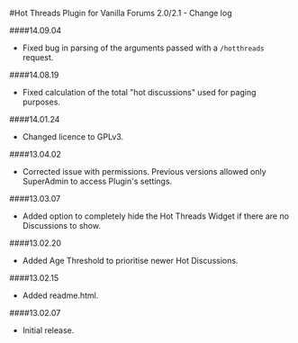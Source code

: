 #Hot Threads Plugin for Vanilla Forums 2.0/2.1 - Change log

####14.09.04
* Fixed bug in parsing of the arguments passed with a `/hotthreads` request.

####14.08.19
* Fixed calculation of the total "hot discussions" used for paging purposes.

####14.01.24
* Changed licence to GPLv3.

####13.04.02
* Corrected issue with permissions. Previous versions allowed only SuperAdmin to access Plugin's settings.

####13.03.07
* Added option to completely hide the Hot Threads Widget if there are no Discussions to show.

####13.02.20
* Added Age Threshold to prioritise newer Hot Discussions.

####13.02.15
* Added readme.html.

####13.02.07
* Initial release.
